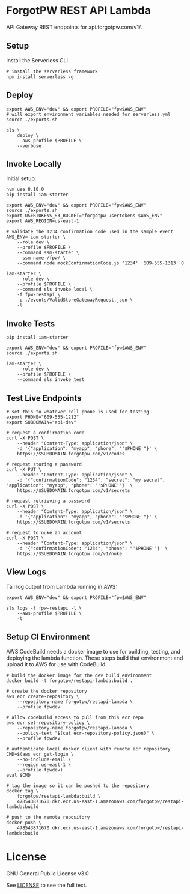 # ForgotPW REST API Lambda

API Gateway REST endpoints for api.forgotpw.com/v1/.

## Setup

Install the Serverless CLI.

```shell
# install the serverless framework
npm install serverless -g
```

## Deploy

```shell
export AWS_ENV="dev" && export PROFILE="fpw$AWS_ENV"
# will export environment variables needed for serverless.yml
source ./exports.sh

sls \
    deploy \
    --aws-profile $PROFILE \
    --verbose
```

## Invoke Locally

Initial setup:

```shell
nvm use 8.10.0
pip install iam-starter

export AWS_ENV="dev" && export PROFILE="fpw$AWS_ENV"
source ./exports.sh
export USERTOKENS_S3_BUCKET="forgotpw-usertokens-$AWS_ENV"
export AWS_REGION=us-east-1

# validate the 1234 confirmation code used in the sample event
AWS_ENV= iam-starter \
    --role dev \
    --profile $PROFILE \
    --command ssm-starter \
    --ssm-name /fpw/ \
    --command node mockConfirmationCode.js '1234' '609-555-1313' 0

iam-starter \
    --role dev \
    --profile $PROFILE \
    --command sls invoke local \
    -f fpw-restapi \
    -p ./events/ValidStoreGatewayRequest.json \
    -l
```

## Invoke Tests

```shell
pip install iam-starter

export AWS_ENV="dev" && export PROFILE="fpw$AWS_ENV"
source ./exports.sh

iam-starter \
    --role dev \
    --profile $PROFILE \
    --command sls invoke test
```

## Test Live Endpoints

```shell
# set this to whatever cell phone is used for testing
export PHONE="609-555-1212"
export SUBDOMAIN="api-dev"

# request a confirmation code
curl -X POST \
    --header "Content-Type: application/json" \
    -d '{"application": "myapp", "phone": "'$PHONE'"}' \
    https://$SUBDOMAIN.forgotpw.com/v1/codes

# request storing a password
curl -X PUT \
    --header "Content-Type: application/json" \
    -d '{"confirmationCode": "1234", "secret": "my secret", "application": "myapp", "phone": "'$PHONE'"}' \
    https://$SUBDOMAIN.forgotpw.com/v1/secrets

# request retrieving a password
curl -X POST \
    --header "Content-Type: application/json" \
    -d '{"application": "myapp", "phone": "'$PHONE'"}' \
    https://$SUBDOMAIN.forgotpw.com/v1/secrets

# request to nuke an account
curl -X POST \
    --header "Content-Type: application/json" \
    -d '{"confirmationCode": "1234", "phone": "'$PHONE'"}' \
    https://$SUBDOMAIN.forgotpw.com/v1/nuke
```

## View Logs

Tail log output from Lambda running in AWS:

```shell
export AWS_ENV="dev" && export PROFILE="fpw$AWS_ENV"

sls logs -f fpw-restapi -l \
    --aws-profile $PROFILE \
    -t
```

## Setup CI Environment

AWS CodeBuild needs a docker image to use for building, testing, and deploying the lambda function.  These steps build that environment and upload it to AWS for use with CodeBuild.

```shell
# build the docker image for the dev build environment
docker build -t forgotpw/restapi-lambda:build .

# create the docker repository
aws ecr create-repository \
    --repository-name forgotpw/restapi-lambda \
    --profile fpwdev

# allow codebuild access to pull from this ecr repo
aws ecr set-repository-policy \
	--repository-name forgotpw/restapi-lambda \
	--policy-text "$(cat ecr-repository-policy.json)" \
    --profile fpwdev

# authenticate local docker client with remote ecr repository
CMD=$(aws ecr get-login \
    --no-include-email \
    --region us-east-1 \
    --profile fpwdev)
eval $CMD

# tag the image so it can be pushed to the repository
docker tag \
    forgotpw/restapi-lambda:build \
    478543871670.dkr.ecr.us-east-1.amazonaws.com/forgotpw/restapi-lambda:build

# push to the remote repository
docker push \
    478543871670.dkr.ecr.us-east-1.amazonaws.com/forgotpw/restapi-lambda:build
```

# License

GNU General Public License v3.0

See [LICENSE](LICENSE.txt) to see the full text.
